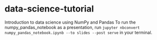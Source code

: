 # data-science-tutorial
Introduction to data science using NumPy and Pandas
To run the numpy_pandas_notebook as a presentation, run `jupyter nbconvert numpy_pandas_notebook.ipynb --to slides --post serve` in your terminal.
